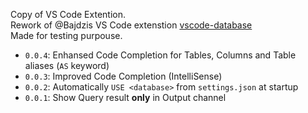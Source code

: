 Copy of VS Code Extention. <br>
Rework of @Bajdzis VS Code extenstion [vscode-database](https://github.com/Bajdzis/vscode-database) <br>
Made for testing purpouse.

- `0.0.4`: Enhansed Code Completion for Tables, Columns and Table aliases (`AS` keyword)
- `0.0.3`: Improved Code Completion (IntelliSense)
- `0.0.2`: Automatically `USE <database>` from `settings.json` at startup
- `0.0.1`: Show Query result **only** in Output channel